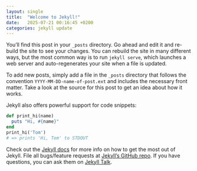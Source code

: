 ```yaml
---
layout: single
title:  "Welcome to Jekyll!"
date:   2025-07-21 00:16:45 +0200
categories: jekyll update
---
```

You’ll find this post in your `_posts` directory.
Go ahead and edit it and re-build the site to see your changes.
You can rebuild the site in many different ways,
but the most common way is to run `jekyll serve`,
which launches a web server and auto-regenerates your site when a file is updated.

To add new posts,
simply add a file in the `_posts` directory that follows the convention `YYYY-MM-DD-name-of-post.ext`
and includes the necessary front matter.
Take a look at the source for this post to get an idea about how it works.

Jekyll also offers powerful support for code snippets:

```ruby
def print_hi(name)
  puts "Hi, #{name}"
end
print_hi('Tom')
# => prints 'Hi, Tom' to STDOUT
```

Check out the [Jekyll docs][jekyll-docs] for more info on how to get the most
out of Jekyll.
File all bugs/feature requests at [Jekyll’s GitHub repo][jekyll-gh].
If you have questions,
you can ask them on [Jekyll Talk][jekyll-talk].

[jekyll-docs]: https://jekyllrb.com/docs/home
[jekyll-gh]:   https://github.com/jekyll/jekyll
[jekyll-talk]: https://talk.jekyllrb.com/
